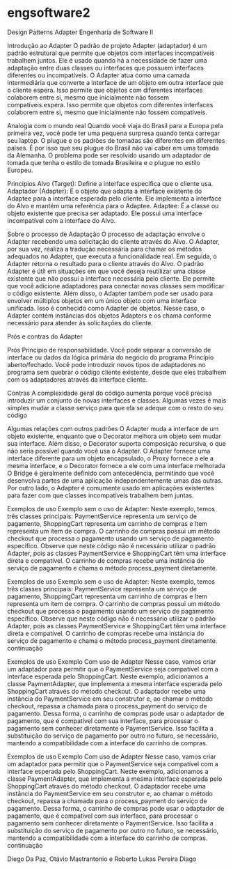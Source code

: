 # engsoftware2
Design Patterns Adapter
Engenharia de Software II

Introdução ao Adapter
O padrão de projeto Adapter (adaptador) é um padrão estrutural que permite que objetos com interfaces incompatíveis trabalhem juntos. Ele é usado quando há a necessidade de fazer uma adaptação entre duas classes ou interfaces que possuem interfaces diferentes ou incompatíveis.
O Adapter atua como uma camada intermediária que converte a interface de um objeto em outra interface que o cliente espera. Isso permite que objetos com diferentes interfaces colaborem entre si, mesmo que inicialmente não fossem compatíveis.espera. Isso permite que objetos com diferentes interfaces colaborem entre si, mesmo que inicialmente não fossem compatíveis.

Analogia com o mundo real 
Quando você viaja do Brasil para a Europa pela primeira vez, você pode ter uma pequena surpresa quando tenta carregar seu laptop. O plugue e os padrões de tomadas são diferentes em diferentes países. É por isso que seu plugue do Brasil não vai caber em uma tomada da Alemanha. O problema pode ser resolvido usando um adaptador de tomada que tenha o estilo de tomada Brasileira e o plugue no estilo Europeu.

Principios
Alvo (Target): Define a interface específica que o cliente usa.
Adaptador (Adapter): É o objeto que adapta a interface existente do Adaptee para a interface esperada pelo cliente. Ele implementa a interface do Alvo e mantém uma referência para o Adaptee.
Adaptee: É a classe ou objeto existente que precisa ser adaptado. Ele possui uma interface incompatível com a interface do Alvo.

Sobre o processo de Adaptação
O processo de adaptação envolve o Adapter recebendo uma solicitação do cliente através do Alvo. O Adapter, por sua vez, realiza a tradução necessária para chamar os métodos adequados no Adapter, que executa a funcionalidade real. Em seguida, o Adapter retorna o resultado para o cliente através do Alvo.
O padrão Adapter é útil em situações em que você deseja reutilizar uma classe existente que não possui a interface necessária pelo cliente. Ele permite que você adicione adaptadores para conectar novas classes sem modificar o código existente.
Além disso, o Adapter também pode ser usado para envolver múltiplos objetos em um único objeto com uma interface unificada. Isso é conhecido como Adapter de objetos. Nesse caso, o Adapter contém instâncias dos objetos Adapters e os chama conforme necessário para atender às solicitações do cliente.

Prós e contras do Adapter

Prós
Princípio de responsabilidade. Você pode separar a conversão de interface ou dados da lógica primária do negócio do programa
Princípio aberto/fechado. Você pode introduzir novos tipos de adaptadores no programa sem quebrar o código cliente existente, desde que eles trabalhem com os adaptadores através da interface cliente.

Contras
A complexidade geral do código aumenta porque você precisa introduzir um conjunto de novas interfaces e classes. Algumas vezes é mais simples mudar a classe serviço para que ela se adeque com o resto do seu código

Algumas relações com outros padrões
O Adapter muda a interface de um objeto existente, enquanto que o Decorator melhora um objeto sem mudar sua interface. Além disso, o Decorator suporta composição recursiva, o que não seria possível quando você usa o Adapter.
O Adapter fornece uma interface diferente para um objeto encapsulado, o Proxy fornece a ele a mesma interface, e o Decorator fornece a ele com uma interface melhorada
O Bridge é geralmente definido com antecedência, permitindo que você desenvolva partes de uma aplicação independentemente umas das outras. Por outro lado, o Adapter é comumente usado em aplicações existentes para fazer com que classes incompatíveis trabalhem bem juntas.

Exemplos de uso
Exemplo sem o uso de Adapter:
Neste exemplo, temos três classes principais: PaymentService representa um serviço de pagamento, ShoppingCart representa um carrinho de compras e Item representa um item de compra. O carrinho de compras possui um método checkout que processa o pagamento usando um serviço de pagamento específico.
Observe que neste código não é necessário utilizar o padrão Adapter, pois as classes PaymentService e ShoppingCart têm uma interface direta e compatível. O carrinho de compras recebe uma instância do serviço de pagamento e chama o método process_payment diretamente.

Exemplos de uso
Exemplo sem o uso de Adapter:
Neste exemplo, temos três classes principais: PaymentService representa um serviço de pagamento, ShoppingCart representa um carrinho de compras e Item representa um item de compra. O carrinho de compras possui um método checkout que processa o pagamento usando um serviço de pagamento específico.
Observe que neste código não é necessário utilizar o padrão Adapter, pois as classes PaymentService e ShoppingCart têm uma interface direta e compatível. O carrinho de compras recebe uma instância do serviço de pagamento e chama o método process_payment diretamente.
continuação

Exemplos de uso
Exemplo Com uso de Adapter
Nesse caso, vamos criar um adaptador para permitir que o PaymentService seja compatível com a interface esperada pelo ShoppingCart.
Neste exemplo, adicionamos a classe PaymentAdapter, que implementa a mesma interface esperada pelo ShoppingCart através do método checkout. O adaptador recebe uma instância do PaymentService em seu construtor e, ao chamar o método checkout, repassa a chamada para o process_payment do serviço de pagamento.
Dessa forma, o carrinho de compras pode usar o adaptador de pagamento, que é compatível com sua interface, para processar o pagamento sem conhecer diretamente o PaymentService. Isso facilita a substituição do serviço de pagamento por outro no futuro, se necessário, mantendo a compatibilidade com a interface do carrinho de compras.

Exemplos de uso
Exemplo Com uso de Adapter
Nesse caso, vamos criar um adaptador para permitir que o PaymentService seja compatível com a interface esperada pelo ShoppingCart.
Neste exemplo, adicionamos a classe PaymentAdapter, que implementa a mesma interface esperada pelo ShoppingCart através do método checkout. O adaptador recebe uma instância do PaymentService em seu construtor e, ao chamar o método checkout, repassa a chamada para o process_payment do serviço de pagamento.
Dessa forma, o carrinho de compras pode usar o adaptador de pagamento, que é compatível com sua interface, para processar o pagamento sem conhecer diretamente o PaymentService. Isso facilita a substituição do serviço de pagamento por outro no futuro, se necessário, mantendo a compatibilidade com a interface do carrinho de compras.
continuação

Diego Da Paz, Otávio Mastrantonio e Roberto Lukas Pereira Diago

